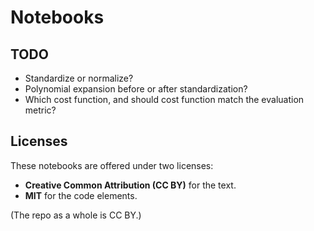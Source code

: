 # Notebooks

## TODO

- Standardize or normalize?
- Polynomial expansion before or after standardization?
- Which cost function, and should cost function match the evaluation metric?


## Licenses

These notebooks are offered under two licenses:

- **Creative Common Attribution (CC BY)** for the text.
- **MIT** for the code elements.

(The repo as a whole is CC BY.)

